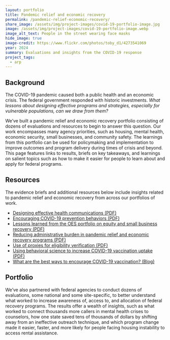 ```yaml
---
layout: portfolio
title: Pandemic relief and economic recovery
permalink: /pandemic-relief-economic-recovery/
share_image: /assets/img/project-images/covid-19-portfolio-image.jpg
image: /assets/img/project-images/covid-19-portfolio-image.webp
image_alt_text: People in the street wearing face masks
hide_image: true
image-credit: https://www.flickr.com/photos/toby_d1/4273541069
year: 2024
summary: Evaluations and insights from the COVID-19 response
project_tags:
  - arp
---
```

## Background
The COVID-19 pandemic caused both a public health and an economic crisis. The federal government responded with historic investments. <i>What lessons about designing effective programs and strategies, especially for vulnerable populations, can we draw from them?</i>

We’ve built a pandemic relief and economic recovery portfolio consisting of dozens of evaluations and resources to begin to answer this question. Our work encompasses many agency priorities, such as housing, mental health, economic security, small businesses, and community safety. The learnings from this portfolio can be used for policymaking and implementation to improve outcomes and program delivery during times of crisis and beyond. This page features links to results, briefs on key takeaways, and learnings on salient topics such as how to make it easier for people to learn about and apply for federal programs.

## Resources
The evidence briefs and additional resources below include insights related to pandemic relief and economic recovery from across our portfolios of work. 
- <a href="https://oes.gsa.gov/assets/files/oes-health-communications.pdf">Designing effective health communications (PDF)</a>
- <a href="https://oes.gsa.gov/assets/abstracts/OEScovidinsightssummaryNov2020.pdf">Encouraging COVID-19 prevention behaviors (PDF)</a>
- <a href="https://oes.gsa.gov/assets/files/OES-small-business-access-and-equity-two-pager.pdf">Lessons learned from the OES portfolio on equity and small business recovery (PDF)</a>
- <a href="https://oes.gsa.gov/assets/files/Learning-what-works-to-reduce-administrative-burden.pdf">Reducing administrative burden in pandemic relief and economic recovery programs (PDF)</a>
- <a href="https://oes.gsa.gov/assets/files/use-of-proxies-for-eligibility-verification.pdf">Use of proxies for eligibility verification (PDF)</a>
- <a href="https://oes.gsa.gov/assets/publications/OES-vaccine-paper-2-page-summary.pdf">Using behavioral science to increase COVID-19 vaccination uptake (PDF)</a>
- <a href="https://oes.gsa.gov/blog/encourage-covid-19-vaccination/">What are the best ways to encourage COVID-19 vaccination? (Blog)</a>

## Portfolio
We’ve also partnered with federal agencies to conduct dozens of evaluations, some national and some site-specific, to better understand what worked to increase awareness of, access to, and allocation of federal recovery programs. The results offer a wealth of insights, such as what worked to connect thousands more callers in mental health crises to counselors, how one state saved tens of thousands of dollars by shifting away from an ineffective outreach technique, and which program change made it easier, faster, and more likely for people facing housing instability to access rental assistance.
